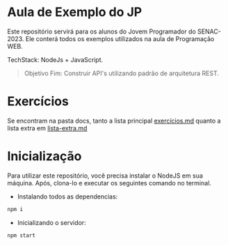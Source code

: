 # Aula de Exemplo do JP

Este repositório servirá para os alunos do Jovem Programador do SENAC-2023.
Ele conterá todos os exemplos utilizados na aula de Programação WEB.

TechStack: NodeJs + JavaScript.

> Objetivo Fim: Construir API's utilizando padrão de arquitetura REST.

# Exercícios

Se encontram na pasta docs, tanto a lista principal [exercícios.md](./docs/exercicios.md) quanto a 
lista extra em [lista-extra.md](./docs/lista-extra.md)

# Inicialização

Para utilizar este repositório, você precisa instalar o NodeJS em sua máquina.
Após, clona-lo e executar os seguintes comando no terminal.

- Instalando todos as dependencias:
```bash
npm i
```

- Inicializando o servidor:
```bash
npm start
```
